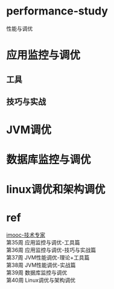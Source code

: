 # performance-study
性能与调优

#  应用监控与调优
## 工具


## 技巧与实战



# JVM调优



# 数据库监控与调优



# linux调优和架构调优


# ref
[imooc-技术专家](https://class.imooc.com/javaarchitect#Anchor)  
第35周 应用监控与调优-工具篇  
第36周 应用监控与调优-技巧与实战篇  
第37周 JVM性能调优-理论+工具篇  
第38周 JVM性能调优-实战篇  
第39周 数据库监控与调优  
第40周 Linux调优与架构调优  

